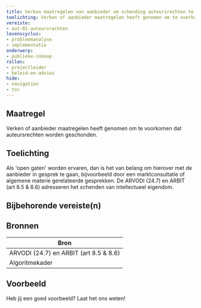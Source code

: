 ```yaml
---
title: Verken maatregelen van aanbieder om schending auteursrechten te voorkomen
toelichting: Verken of aanbieder maatregelen heeft genomen om te voorkomen dat auteursrechten worden geschonden. 
vereiste:
- aut-01-auteursrechten
levenscyclus:
- probleemanalyse
- implementatie
onderwerp:
- publieke-inkoop
rollen:
- projectleider
- beleid-en-advies
hide:
- navigation
- toc
---
```


<!-- tags -->
## Maatregel

Verken of aanbieder maatregelen heeft genomen om te voorkomen dat auteursrechten worden geschonden.


## Toelichting

Als 'open gaten' worden ervaren, dan is het van belang om hierover met de aanbieder in gesprek te gaan, bijvoorbeeld door een marktconsultatie of algemene materie gerelateerde gesprekken. De ARVODI (24.7) en ARBIT (art 8.5 & 8.6) adresseren het schenden van intellectueel eigendom.


## Bijbehorende vereiste(n)

<!-- list_vereisten_on_maatregelen_page -->

## Bronnen

| Bron                        |
|-----------------------------|
|ARVODI (24.7) en ARBIT (art 8.5 & 8.6)|
|Algoritmekader|

## Voorbeeld

Heb jij een goed voorbeeld? Laat het ons weten!

